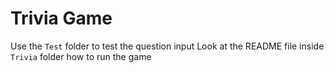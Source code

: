 # Trivia Game
Use the ```Test``` folder to test the question input
Look at the README file inside ```Trivia``` folder how to run the game
